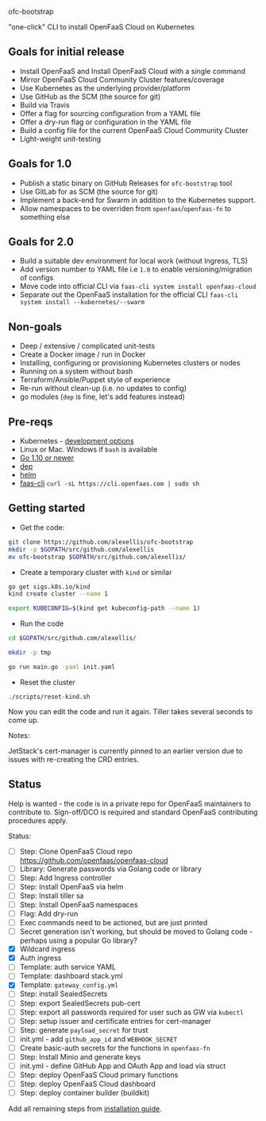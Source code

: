 ofc-bootstrap

"one-click" CLI to install OpenFaaS Cloud on Kubernetes

## Goals for initial release

* Install OpenFaaS and Install OpenFaaS Cloud with a single command
* Mirror OpenFaaS Cloud Community Cluster features/coverage
* Use Kubernetes as the underlying provider/platform
* Use GitHub as the SCM (the source for git)
* Build via Travis
* Offer a flag for sourcing configuration from a YAML file
* Offer a dry-run flag or configuration in the YAML file
* Build a config file for the current OpenFaaS Cloud Community Cluster
* Light-weight unit-testing

## Goals for 1.0

* Publish a static binary on GitHub Releases for `ofc-bootstrap` tool
* Use GitLab for as SCM (the source for git)
* Implement a back-end for Swarm in addition to the Kubernetes support.
* Allow namespaces to be overriden from `openfaas`/`openfaas-fn` to something else

## Goals for 2.0

* Build a suitable dev environment for local work (without Ingress, TLS)
* Add version number to YAML file i.e `1.0` to enable versioning/migration of configs
* Move code into official CLI via `faas-cli system install openfaas-cloud`
* Separate out the OpenFaaS installation for the official CLI `faas-cli system install --kubernetes/--swarm`

## Non-goals

* Deep / extensive / complicated unit-tests
* Create a Docker image / run in Docker
* Installing, configuring or provisioning Kubernetes clusters or nodes
* Running on a system without bash
* Terraform/Ansible/Puppet style of experience
* Re-run without clean-up (i.e. no updates to config)
* go modules (`dep` is fine, let's add features instead)

## Pre-reqs

* Kubernetes - [development options](https://blog.alexellis.io/be-kind-to-yourself/)
* Linux or Mac. Windows if `bash` is available
* [Go 1.10 or newer](https://golang.org/dl/)
* [dep](https://github.com/golang/dep)
* [helm](https://docs.helm.sh/using_helm/#installing-helm)
* [faas-cli](https://github.com/openfaas/faas-cli) `curl -sL https://cli.openfaas.com | sudo sh`

## Getting started

* Get the code:

```bash
git clone https://github.com/alexellis/ofc-bootstrap
mkdir -p $GOPATH/src/github.com/alexellis
mv ofc-bootstrap $GOPATH/src/github.com/alexellis/
```

* Create a temporary cluster with `kind` or similar

```bash
go get sigs.k8s.io/kind
kind create cluster --name 1

export KUBECONFIG=$(kind get kubeconfig-path --name 1)
```

* Run the code

```bash
cd $GOPATH/src/github.com/alexellis/

mkdir -p tmp

go run main.go -yaml init.yaml
```

* Reset the cluster

```
./scripts/reset-kind.sh
```

Now you can edit the code and run it again. Tiller takes several seconds to come up.

Notes:

JetStack's cert-manager is currently pinned to an earlier version due to issues with re-creating the CRD entries. 

## Status

Help is wanted - the code is in a private repo for OpenFaaS maintainers to contribute to. Sign-off/DCO is required and standard OpenFaaS contributing procedures apply.

Status:
* [ ] Step: Clone OpenFaaS Cloud repo https://github.com/openfaas/openfaas-cloud
* [ ] Library: Generate passwords via Golang code or library
* [ ] Step: Add Ingress controller
* [ ] Step: Install OpenFaaS via helm
* [ ] Step: Install tiller sa
* [ ] Step: Install OpenFaaS namespaces
* [ ] Flag: Add dry-run
* [ ] Exec commands need to be actioned, but are just printed
* [ ] Secret generation isn't working, but should be moved to Golang code - perhaps using a popular Go library?
* [x] Wildcard ingress
* [x] Auth ingress
* [ ] Template: auth service YAML
* [ ] Template: dashboard stack.yml
* [x] Template: `gateway_config.yml`
* [ ] Step: install SealedSecrets
* [ ] Step: export SealedSecrets pub-cert
* [ ] Step: export all passwords required for user such as GW via `kubectl`
* [ ] Step: setup issuer and certificate entries for cert-manager
* [ ] Step: generate `payload_secret` for trust
* [ ] init.yml - add `github_app_id` and `WEBHOOK_SECRET`
* [ ] Create basic-auth secrets for the functions in `openfaas-fn`
* [ ] Step: Install Minio and generate keys
* [ ] init.yml - define GitHub App and OAuth App and load via struct
* [ ] Step: deploy OpenFaaS Cloud primary functions
* [ ] Step: deploy OpenFaaS Cloud dashboard
* [ ] Step: deploy container builder (buildkit)

Add all remaining steps from [installation guide](https://github.com/openfaas/openfaas-cloud/tree/master/docs).

